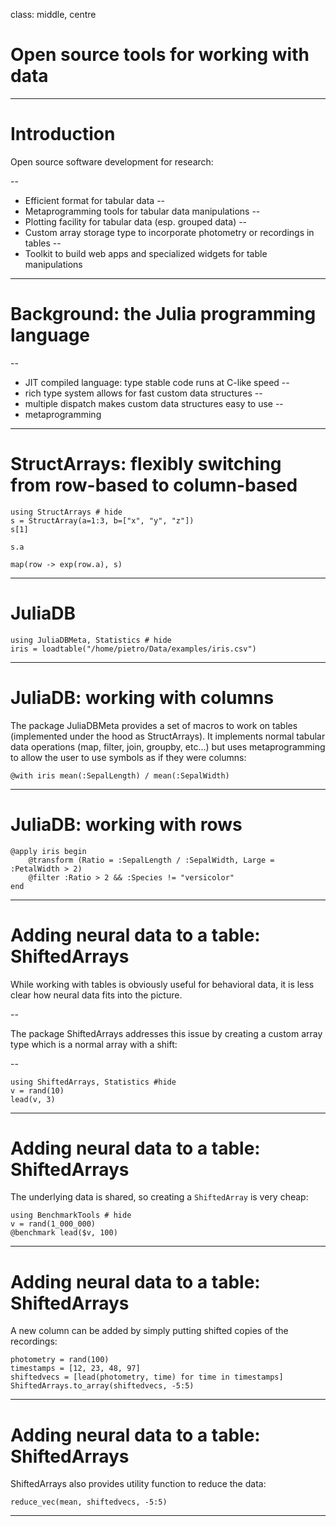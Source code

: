 class: middle, centre
# Open source tools for working with data

---

# Introduction

Open source software development for research:

--
- Efficient format for tabular data
--
- Metaprogramming tools for tabular data manipulations
--
- Plotting facility for tabular data (esp. grouped data)
--
- Custom array storage type to incorporate photometry or recordings in tables
--
- Toolkit to build web apps and specialized widgets for table manipulations

---

# Background: the Julia programming language
--
- JIT compiled language: type stable code runs at C-like speed
--
- rich type system allows for fast custom data structures
--
- multiple dispatch makes custom data structures easy to use
--
- metaprogramming

---

# StructArrays: flexibly switching from row-based to column-based

```@example 1
using StructArrays # hide
s = StructArray(a=1:3, b=["x", "y", "z"])
s[1]
```

```@example 1
s.a
```

```@example 1
map(row -> exp(row.a), s)
```

---

# JuliaDB

```@example 2
using JuliaDBMeta, Statistics # hide
iris = loadtable("/home/pietro/Data/examples/iris.csv")
```


--- 

# JuliaDB: working with columns

The package JuliaDBMeta provides a set of macros to work on tables (implemented under the hood as StructArrays). It implements normal tabular data operations (map, filter, join, groupby, etc...) but uses metaprogramming to allow the user to use symbols as if they were columns:

```@example 2
@with iris mean(:SepalLength) / mean(:SepalWidth)
```

---

# JuliaDB: working with rows

```@example 2
@apply iris begin
    @transform (Ratio = :SepalLength / :SepalWidth, Large = :PetalWidth > 2)
    @filter :Ratio > 2 && :Species != "versicolor"
end
```

---

# Adding neural data to a table: ShiftedArrays

While working with tables is obviously useful for behavioral data, it is less clear how neural data fits into the picture.

--

The package ShiftedArrays addresses this issue by creating a custom array type which is a normal array with a shift:

--

```@example 3
using ShiftedArrays, Statistics #hide
v = rand(10)
lead(v, 3)
```

---

# Adding neural data to a table: ShiftedArrays

The underlying data is shared, so creating a `ShiftedArray` is very cheap:

```@example 3
using BenchmarkTools # hide
v = rand(1_000_000)
@benchmark lead($v, 100)
```

---

# Adding neural data to a table: ShiftedArrays

A new column can be added by simply putting shifted copies of the recordings:

```@example 3
photometry = rand(100)
timestamps = [12, 23, 48, 97]
shiftedvecs = [lead(photometry, time) for time in timestamps]
ShiftedArrays.to_array(shiftedvecs, -5:5)
```

---

# Adding neural data to a table: ShiftedArrays

ShiftedArrays also provides utility function to reduce the data:

```@example 3
reduce_vec(mean, shiftedvecs, -5:5)
```

---

